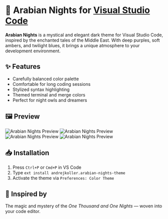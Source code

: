 # 🌙 Arabian Nights for [Visual Studio Code](http://code.visualstudio.com)

**Arabian Nights** is a mystical and elegant dark theme for Visual Studio Code, inspired by the enchanted tales of the Middle East. With deep purples, soft ambers, and twilight blues, it brings a unique atmosphere to your development environment.

## ✨ Features

- Carefully balanced color palette
- Comfortable for long coding sessions
- Stylized syntax highlighting
- Themed terminal and merge colors
- Perfect for night owls and dreamers

## 🖼️ Preview

![Arabian Nights Preview](https://github.com/user-attachments/assets/b7b15522-fa84-4eff-a569-ad5330c8e9e4)
![Arabian Nights Preview](https://github.com/user-attachments/assets/1e618655-a4eb-4d92-819b-f8e649519502)
![Arabian Nights Preview](https://github.com/user-attachments/assets/e27829e8-5664-43ca-a0b8-56ca336c7b51)
![Arabian Nights Preview](https://github.com/user-attachments/assets/a2ebef34-fedb-4256-80d9-4cd83e6ce6df)

## 📥 Installation

1. Press `Ctrl+P` or `Cmd+P` in VS Code
2. Type `ext install andrejkoller.arabian-nights-theme`
3. Activate the theme via `Preferences: Color Theme`

## 💜 Inspired by

The magic and mystery of the _One Thousand and One Nights_ — woven into your code editor.

